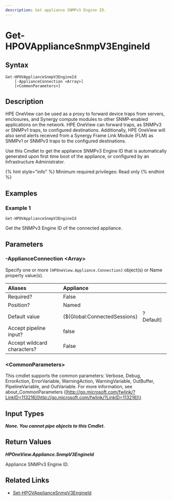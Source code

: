 ```yaml
---
description: Get appliance SNMPv3 Engine ID.
---
```


# Get-HPOVApplianceSnmpV3EngineId

## Syntax

```text
Get-HPOVApplianceSnmpV3EngineId
    [-ApplianceConnection <Array>]
    [<CommonParameters>]
```

## Description

HPE OneView can be used as a proxy to forward device traps from servers, enclosures, and Synergy compute modules to other SNMP-enabled applications on the network. HPE OneView can forward traps, as SNMPv3 or SNMPv1 traps, to configured destinations. Additionally, HPE OneView will also send alerts received from a Synergy Frame Link Module \(FLM\) as SNMPv1 or SNMPv3 traps to the configured destinations.

Use this Cmdlet to get the appliance SNMPv3 Engine ID that is automatically generated upon first time boot of the appliance, or configured by an Infrastructure Administrator.

{% hint style="info" %}
Minimum required privileges: Read only
{% endhint %}

## Examples

### Example 1

```text
Get-HPOVApplianceSnmpV3EngineId
```

Get the SNMPv3 Engine ID of the connected appliance.

## Parameters

### -ApplianceConnection &lt;Array&gt;

Specify one or more `[HPOneView.Appliance.Connection]` object\(s\) or Name property value\(s\).

| Aliases | Appliance |  |
| :--- | :--- | :--- |
| Required? | False |  |
| Position? | Named |  |
| Default value | \(${Global:ConnectedSessions} | ? Default\) |
| Accept pipeline input? | false |  |
| Accept wildcard characters? | False |  |

### &lt;CommonParameters&gt;

This cmdlet supports the common parameters: Verbose, Debug, ErrorAction, ErrorVariable, WarningAction, WarningVariable, OutBuffer, PipelineVariable, and OutVariable. For more information, see about\_CommonParameters \([http://go.microsoft.com/fwlink/?LinkID=113216](http://go.microsoft.com/fwlink/?LinkID=113216)\)

## Input Types

_**None. You cannot pipe objects to this Cmdlet.**_

## Return Values

_**HPOneView.Appliance.SnmpV3EngineId**_

Appliance SNMPv3 Engine ID.

## Related Links

* [Set-HPOVApplianceSnmpV3EngineId](set-hpovappliancesnmpv3engineid.md)

